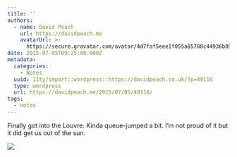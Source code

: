 ```yaml
---
title: ''
authors:
  - name: David Peach
    url: https://davidpeach.me
    avatarUrl: >-
      https://secure.gravatar.com/avatar/4d7faf5eee1f055a85788c44936b8995eaab6dfb004e7854ec747ccb272e91ee?s=96&d=mm&r=g
date: 2015-07-05T09:25:00.000Z
metadata:
  categories:
    - Notes
  uuid: 11ty/import::wordpress::https://davidpeach.co.uk/?p=49118
  type: wordpress
  url: https://davidpeach.me/2015/07/05/49118/
tags:
  - notes
---
```

Finally got into the Louvre. Kinda queue-jumped a bit. I’m not proud of it but it did get us out of the sun.

[![](/assets/inside-the-louvre-1024x758-3mYpOP0cX4IT.jpg)](/assets/inside-the-louvre-1024x758-3mYpOP0cX4IT.jpg)
